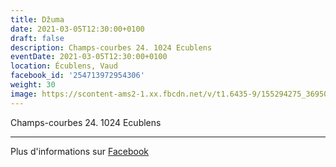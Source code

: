 ```yaml
---
title: Džuma
date: 2021-03-05T12:30:00+0100
draft: false
description: Champs-courbes 24. 1024 Ecublens
eventDate: 2021-03-05T12:30:00+0100
location: Écublens, Vaud
facebook_id: '254713972954306'
weight: 30
image: https://scontent-ams2-1.xx.fbcdn.net/v/t1.6435-9/155294275_3695079563921169_4909597834044538694_n.jpg?_nc_cat=101&ccb=1-7&_nc_sid=9e60e4&_nc_ohc=9VCv3a6NqqAQ7kNvwEtajPT&_nc_oc=AdltG_ZyPqQEFog_j2xC9DEo8VEvcrFHBjl2QJlULFnCAAfcBwqa7klCZN92pmT7SSo&_nc_zt=23&_nc_ht=scontent-ams2-1.xx&edm=ABTKTjYEAAAA&_nc_gid=3-XvjHbv37Fyz1RhrrHI_g&_nc_tpa=Q5bMBQEARZzMV4TdVzXSjPkIBHrrS3uEZdGqqRZM2xAzyx2DYavNqMPtmltkZlSV3CQDyxXKQv0VMTDCQw&oh=00_Afc1D1yPhE7Mcl9ZQN_i6rz08cbBLW2e_iMYJmHLg3fEWg&oe=692BD39B
---
```


Champs-courbes 24. 1024 Ecublens

---

Plus d'informations sur [Facebook](https://facebook.com/events/254713972954306)